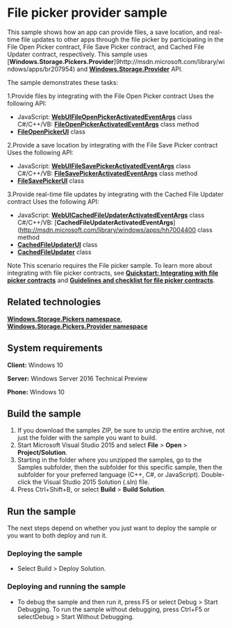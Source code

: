 ﻿<!---
  category: FilesFoldersAndLibraries
  samplefwlink: http://go.microsoft.com/fwlink/p/?LinkId=620543&clcid=0x409
--->

# File picker provider sample

This sample shows how an app can provide files, a save location, and real-time file updates to other apps through the file picker by participating in the File Open Picker contract, File Save Picker contract, and Cached File Updater contract, respectively. This sample uses [**Windows.Storage.Pickers.Provider**]9http://msdn.microsoft.com/library/windows/apps/br207954) and [**Windows.Storage.Provider**](http://msdn.microsoft.com/library/windows/apps/hh747812) API. 

The sample demonstrates these tasks:

1.Provide files by integrating with the File Open Picker contract
Uses the following API:

- JavaScript: [**WebUIFileOpenPickerActivatedEventArgs**](http://msdn.microsoft.com/library/windows/apps/hh701800) class
C#/C++/VB: [**FileOpenPickerActivatedEventArgs**](http://msdn.microsoft.com/library/windows/apps/hh700467) class method 
- [**FileOpenPickerUI**](http://msdn.microsoft.com/library/windows/apps/hh738453) class 


2.Provide a save location by integrating with the File Save Picker contract
Uses the following API:

- JavaScript: [**WebUIFileSavePickerActivatedEventArgs**](http://msdn.microsoft.com/library/windows/apps/hh701822) class
C#/C++/VB: [**FileSavePickerActivatedEventArgs**](http://msdn.microsoft.com/library/windows/apps/hh700489) class method 
- [**FileSavePickerUI**](http://msdn.microsoft.com/library/windows/apps/hh738463) class 


3.Provide real-time file updates by integrating with the Cached File Updater contract
Uses the following API:

- JavaScript: [**WebUICachedFileUpdaterActivatedEventArgs**](http://msdn.microsoft.com/library/windows/apps/hh701752) class
C#/C++/VB: [**CachedFileUpdaterActivatedEventArgs**](http://msdn.microsoft.com/library/windows/apps/hh7004400 class method 
- [**CachedFileUpdaterUI**](http://msdn.microsoft.com/library/windows/apps/hh747794) class 
- [**CachedFileUpdater**](http://msdn.microsoft.com/library/windows/apps/hh747793) class 

Note  This scenario requires the  File picker sample.
To learn more about integrating with file picker contracts, see  [**Quickstart: Integrating with file picker contracts**](http://msdn.microsoft.com/library/windows/apps/hh465192) and  [**Guidelines and checklist for file picker contracts**](http://msdn.microsoft.com/library/windows/apps/jj150594).

## Related technologies

[**Windows.Storage.Pickers namespace**](http://msdn.microsoft.com/library/windows/apps/br207928), [**Windows.Storage.Pickers.Provider namespace**](http://msdn.microsoft.com/library/windows/apps/br207954)

## System requirements

**Client:** Windows 10

**Server:** Windows Server 2016 Technical Preview

**Phone:** Windows 10

## Build the sample

1. If you download the samples ZIP, be sure to unzip the entire archive, not just the folder with the sample you want to build. 
2. Start Microsoft Visual Studio 2015 and select **File** \> **Open** \> **Project/Solution**.
3. Starting in the folder where you unzipped the samples, go to the Samples subfolder, then the subfolder for this specific sample, then the subfolder for your preferred language (C++, C#, or JavaScript). Double-click the Visual Studio 2015 Solution (.sln) file.
4. Press Ctrl+Shift+B, or select **Build** \> **Build Solution**.

## Run the sample

The next steps depend on whether you just want to deploy the sample or you want to both deploy and run it.

### Deploying the sample

- Select Build > Deploy Solution. 

### Deploying and running the sample

- To debug the sample and then run it, press F5 or select Debug >  Start Debugging. To run the sample without debugging, press Ctrl+F5 or selectDebug > Start Without Debugging. 

